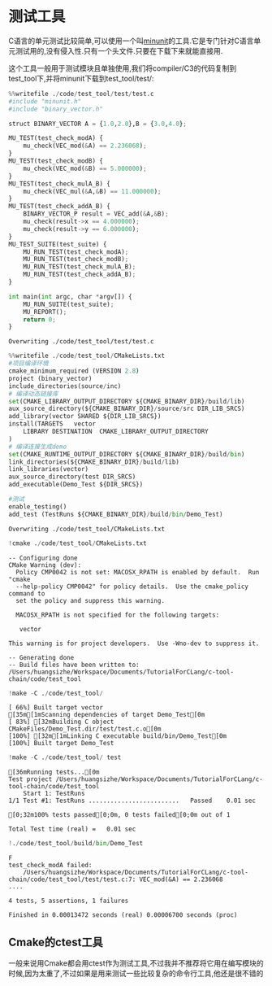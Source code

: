 
# 测试工具


C语言的单元测试比较简单,可以使用一个叫[minunit](https://github.com/siu/minunit)的工具.它是专门针对C语言单元测试用的,没有侵入性.只有一个头文件.只要在下载下来就能直接用.

这个工具一般用于测试模块且单独使用,我们将compiler/C3的代码复制到test_tool下,并将minunit下载到test_tool/test/:


```python
%%writefile ./code/test_tool/test/test.c
#include "minunit.h"
#include "binary_vector.h"

struct BINARY_VECTOR A = {1.0,2.0},B = {3.0,4.0};

MU_TEST(test_check_modA) {
    mu_check(VEC_mod(&A) == 2.236068);
}
MU_TEST(test_check_modB) {
    mu_check(VEC_mod(&B) == 5.000000);
}
MU_TEST(test_check_mulA_B) {
    mu_check(VEC_mul(&A,&B) == 11.000000);
}
MU_TEST(test_check_addA_B) {
    BINARY_VECTOR_P result = VEC_add(&A,&B);
    mu_check(result->x == 4.000000);
    mu_check(result->y == 6.000000);
}
MU_TEST_SUITE(test_suite) {
    MU_RUN_TEST(test_check_modA);
    MU_RUN_TEST(test_check_modB);
    MU_RUN_TEST(test_check_mulA_B);
    MU_RUN_TEST(test_check_addA_B);
}

int main(int argc, char *argv[]) {
    MU_RUN_SUITE(test_suite);
    MU_REPORT();
    return 0;
}

```

    Overwriting ./code/test_tool/test/test.c



```python
%%writefile ./code/test_tool/CMakeLists.txt
#项目编译环境
cmake_minimum_required (VERSION 2.8)
project (binary_vector)
include_directories(source/inc)
# 编译动态链接库
set(CMAKE_LIBRARY_OUTPUT_DIRECTORY ${CMAKE_BINARY_DIR}/build/lib)
aux_source_directory(${CMAKE_BINARY_DIR}/source/src DIR_LIB_SRCS)
add_library(vector SHARED ${DIR_LIB_SRCS})
install(TARGETS   vector
    LIBRARY DESTINATION  CMAKE_LIBRARY_OUTPUT_DIRECTORY  
)  
# 编译连接生成demo
set(CMAKE_RUNTIME_OUTPUT_DIRECTORY ${CMAKE_BINARY_DIR}/build/bin)
link_directories(${CMAKE_BINARY_DIR}/build/lib)
link_libraries(vector)
aux_source_directory(test DIR_SRCS)
add_executable(Demo_Test ${DIR_SRCS})

#测试
enable_testing()
add_test (TestRuns ${CMAKE_BINARY_DIR}/build/bin/Demo_Test)
```

    Overwriting ./code/test_tool/CMakeLists.txt



```python
!cmake ./code/test_tool/CMakeLists.txt
```

    -- Configuring done
    CMake Warning (dev):
      Policy CMP0042 is not set: MACOSX_RPATH is enabled by default.  Run "cmake
      --help-policy CMP0042" for policy details.  Use the cmake_policy command to
      set the policy and suppress this warning.
    
      MACOSX_RPATH is not specified for the following targets:
    
       vector
    
    This warning is for project developers.  Use -Wno-dev to suppress it.
    
    -- Generating done
    -- Build files have been written to: /Users/huangsizhe/Workspace/Documents/TutorialForCLang/c-tool-chain/code/test_tool



```python
!make -C ./code/test_tool/
```

    [ 66%] Built target vector
    [35m[1mScanning dependencies of target Demo_Test[0m
    [ 83%] [32mBuilding C object CMakeFiles/Demo_Test.dir/test/test.c.o[0m
    [100%] [32m[1mLinking C executable build/bin/Demo_Test[0m
    [100%] Built target Demo_Test



```python
!make -C ./code/test_tool/ test
```

    [36mRunning tests...[0m
    Test project /Users/huangsizhe/Workspace/Documents/TutorialForCLang/c-tool-chain/code/test_tool
        Start 1: TestRuns
    1/1 Test #1: TestRuns .........................   Passed    0.01 sec
    
    [0;32m100% tests passed[0;0m, 0 tests failed[0;0m out of 1
    
    Total Test time (real) =   0.01 sec



```python
!./code/test_tool/build/bin/Demo_Test
```

    F
    test_check_modA failed:
    	/Users/huangsizhe/Workspace/Documents/TutorialForCLang/c-tool-chain/code/test_tool/test/test.c:7: VEC_mod(&A) == 2.236068
    ....
    
    4 tests, 5 assertions, 1 failures
    
    Finished in 0.00013472 seconds (real) 0.00006700 seconds (proc)
    


## Cmake的ctest工具

一般来说用Cmake都会用ctest作为测试工具,不过我并不推荐将它用在编写模块的时候,因为太重了,不过如果是用来测试一些比较复杂的命令行工具,他还是很不错的
